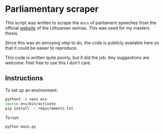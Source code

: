 
# Parliamentary scraper

This script was written to scrape the `docx` of parliament speeches from the
official [website](https://www.lrs.lt/) of the Lithuanian seimas.
This was used for my masters thesis.

Since this was an annoying step to do, the code is publicly available here so
that it could be easier to reproduce.

This code is written quite poorly, but it did the job.
Any suggestions are welcome.
Feel free to use this I don't care.

## Instructions

To set up an environment:
```bash
python3 -m venv env
source env/bin/activate
pip install -r requirements.txt
```

To run:

```bash
python main.py
```
